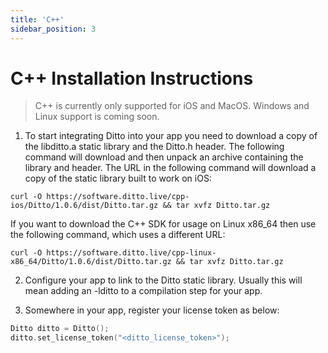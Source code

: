 ```yaml
---
title: 'C++'
sidebar_position: 3
---
```


# C++ Installation Instructions

> C++ is currently only supported for iOS and MacOS. Windows and Linux support is coming soon.

1. To start integrating Ditto into your app you need to download a copy of the libditto.a static library and the Ditto.h header. The following command will download and then unpack an archive containing the library and header. The URL in the following command will download a copy of the static library built to work on iOS:

```
curl -O https://software.ditto.live/cpp-ios/Ditto/1.0.6/dist/Ditto.tar.gz && tar xvfz Ditto.tar.gz
```

If you want to download the C++ SDK for usage on Linux x86_64 then use the following command, which uses a different URL:

```
curl -O https://software.ditto.live/cpp-linux-x86_64/Ditto/1.0.6/dist/Ditto.tar.gz && tar xvfz Ditto.tar.gz
```

2. Configure your app to link to the Ditto static library. Usually this will mean adding an -lditto to a compilation step for your app.

3. Somewhere in your app, register your license token as below:

```cpp
Ditto ditto = Ditto();
ditto.set_license_token("<ditto_license_token>");
```


